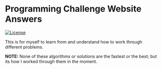 # Programming Challenge Website Answers
[![License](https://img.shields.io/badge/license-MIT-blue.svg)](./LICENSE)

This is for myself to learn from and understand how to work through different problems.

**NOTE:** None of these algorithms or solutions are the fastest or the best; but its how I worked through them in the moment.
